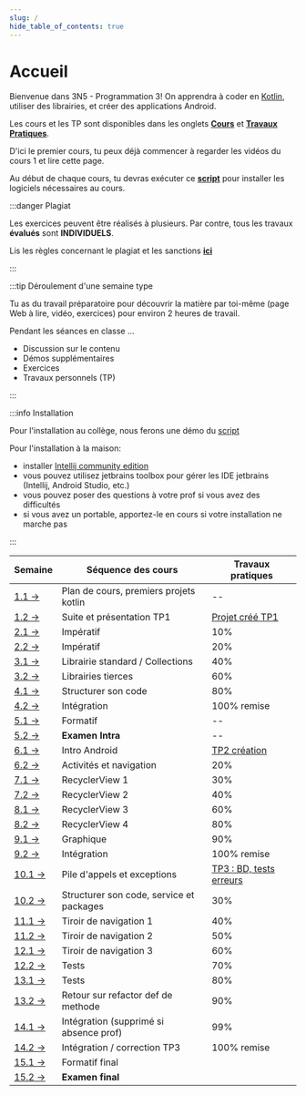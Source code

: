```yaml
---
slug: /
hide_table_of_contents: true
---
```


# Accueil

<Row>

<Column>

Bienvenue dans 3N5 - Programmation 3! On apprendra à coder en [Kotlin](https://kotlinlang.org), utiliser des librairies, et créer des applications Android.

Les cours et les TP sont disponibles dans les onglets **[Cours](cours/1.1-accueil)** et **[Travaux Pratiques](tp/tp1)**.

D'ici le premier cours, tu peux déjà commencer à regarder les vidéos du cours 1 et lire cette page.

Au début de chaque cours, tu devras exécuter ce **[script](https://github.com/departement-info-cem/scripts-mobile/tree/main)** pour installer les logiciels nécessaires au cours.

:::danger Plagiat

Les exercices peuvent être réalisés à plusieurs. Par contre, tous les travaux **évalués** sont **INDIVIDUELS**.

Lis les règles concernant le plagiat et les sanctions **[ici](https://info.cegepmontpetit.ca/plagiat)**

:::

:::tip Déroulement d'une semaine type

Tu as du travail préparatoire pour découvrir la matière par toi-même (page Web à lire, vidéo, exercices) pour environ 2 heures de travail.

Pendant les séances en classe ...

- Discussion sur le contenu
- Démos supplémentaires
- Exercices
- Travaux personnels (TP)

:::

:::info Installation

Pour l'installation au collège, nous ferons une démo du [script](https://github.com/departement-info-cem/scripts-mobile/releases/download/Script/ScriptSharp.exe)

Pour l'installation à la maison:

- installer [Intellij community edition](https://www.jetbrains.com/idea/download/other.html)
- vous pouvez utilisez jetbrains toolbox pour gérer les IDE jetbrains (Intellij, Android Studio, etc.)
- vous pouvez poser des questions à votre prof si vous avez des difficultés
- si vous avez un portable, apportez-le en cours si votre installation ne marche pas

:::

</Column>

<Column>

| Semaine                                     | Séquence des cours                       | Travaux pratiques                 |
| ------------------------------------------- |------------------------------------------| --------------------------------- |
| [1.1 →](cours/1.1-accueil)                  | Plan de cours, premiers projets kotlin   | --                                |
| [1.2 →](cours/1.1-accueil)                  | Suite et présentation TP1                | [Projet créé TP1](tp/tp1)         |
| [2.1 →](cours/2.1-imperatif)                | Impératif                                | 10%                               |
| [2.2 →](cours/2.1-imperatif)                | Impératif                                | 20%                               |
| [3.1 →](cours/3.1-std-lib)                  | Librairie standard / Collections         | 40%                               |
| [3.2 →](cours/3.2-librairies-tierces)       | Librairies tierces                       | 60%                               |
| [4.1 →](cours/4.1-structure)                | Structurer son code                      | 80%                               |
| [4.2 →](cours/4.2-integration-1)            | Intégration                              | 100% remise                       |
| [5.1 →](cours/5.1-formatif-intra)           | Formatif                                 | --                                |
| [5.2 →](cours/5.2-examen-intra)             | **Examen Intra**                         | --                                |
| [6.1 →](cours/6.1-intro-android)            | Intro Android                            | [TP2 création](tp/tp2)            |
| [6.2 →](cours/6.2-activites)                | Activités et navigation                  | 20%                               |
| [7.1 →](cours/7.1-recycler)                 | RecyclerView 1                           | 30%                               |
| [7.2 →](cours/7.1-recycler)                 | RecyclerView 2                           | 40%                               |
| [8.1 →](cours/7.1-recycler)                 | RecyclerView 3                           | 60%                               |
| [8.2 →](cours/7.1-recycler)                 | RecyclerView 4                           | 80%                               |
| [9.1 →](cours/9.1-graphique)                | Graphique                                | 90%                               |
| [9.2 →](cours/9.2-integration-2)            | Intégration                              | 100% remise                       |
| [10.1 →](cours/10.1-pile-appels-exceptions) | Pile d'appels et exceptions              | [TP3 : BD, tests erreurs](tp/tp3) |
| [10.2 →](cours/10.2-structure-android)      | Structurer son code, service et packages | 30%                               |
| [11.1 →](cours/11.1-tiroir)                 | Tiroir de navigation 1                   | 40%                               |
| [11.2 →](cours/11.1-tiroir)                 | Tiroir de navigation 2                   | 50%                               |
| [12.1 →](cours/11.1-tiroir)                 | Tiroir de navigation 3                   | 60%                               |
| [12.2 →](cours/12.2-tests)                  | Tests                                    | 70%                               |
| [13.1 →](cours/12.2-tests)                  | Tests                                    | 80%                               |
| [13.2 →](cours/13.2-retour-refactor)        | Retour sur refactor def de methode       | 90%                               |
| [14.1 →](cours/14.1-integration-3)          | Intégration (supprimé si absence prof)   | 99%                               |
| [14.2 →](cours/14.1-integration-3)          | Intégration / correction TP3             | 100% remise                       |
| [15.1 →](cours/15.1-formatif-final)         | Formatif final                           |                                   |
| [15.2 →](cours/15.2-examen-final)           | **Examen final**                         |                                   |

</Column>

</Row>
